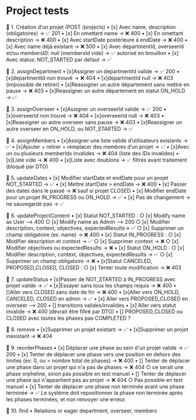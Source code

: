 # Project tests

🔹 1. Création d’un projet (POST /projects)
• [x] Avec name, description (obligatoires) → ✅ 201
• [x] En omettant name → ❌ 400
• [x] En omettant description → ❌ 400
• [x] Avec startDate postérieure à endDate -> ❌ 400
• [x] Avec name déjà existant -> ❌ 500
• [x] Avec departmentId, overseerId et/ou membersID: null (membersId vide) → ✅ autorisé en brouillon
• [x] Avec status: NOT_STARTED par défaut → ✅

🔹 2. assignDepartment
• [x]Assigner un departmentId valide → ✅ 200
• [x]departmentId non trouvé → ❌ 404
• [x]departmentId null → ❌ 403 (impossible de retirer)
• [x]Reassigner un autre département sans mettre en pause → ❌ 403
• [x]Reassigner un autre département en statut ON_HOLD → ✅

🔹 3. assignOverseer
• [x]Assigner un overseerId valide → ✅ 200
• [x]overseerId non trouvé → ❌ 404
• [x]overseerId null → ❌ 403
• [x]Reassigner un autre overseer sans pause → ❌ 403
• [x]Reassigner un autre overseer en ON_HOLD, ou NOT_STARTED → ✅

🔹 4. assignMembers
• [x]Assigner une liste valide d’utilisateurs existants → ✅
• [x]Ajouter + retirer + remplacer des membres d’un projet → ✅
• [x]Avec un ou plusieurs memberIds invalides → ❌ 404 (liste des IDs invalides)
• [x]Liste vide → ❌ 400
• [x]Liste avec doublons → ✅ filtrés avant traitement (bloqué par DTO)

🔹 5. updateDates
• [x] Modifier startDate et endDate pour un projet NOT_STARTED → ✅
• [x] Mettre startDate > endDate → ❌ 400
• [x] Passer des dates dans le passé → ❌ sauf si projet CLOSED
• [x] Modifier endDate pour un projet IN_PROGRESS ou ON_HOLD → ✅
• [x] Pas de changement → ne sauvegarde pas → ✅

🔹 6. updateProjectContent
• [x] Statut NOT_STARTED :
○ [x] Modify name as User --> 400
○ [x] Modify name as Admin --> 200
○ [x] Modifier description, context, objectives, expectedResults→ ✅
○ [x] Supprimer un champ obligatoire (ex. name) → ❌ 400
• [x] Statut IN_PROGRESS :
○ [x] Modifier description et context → ✅
○ [x] Supprimer context → ❌
○ [x] Modifier objectives ou expectedResults → ❌
• [x] Statut ON_HOLD :
○ [x] Modifier description, context, objectives, expectedResults → ✅
○ [x] Supprimer un champ obligatoire → ❌
• [x]Statut CANCELED, PROPOSED_CLOSED, CLOSED :
○ [x] Tenter toute modification → ❌ 403

🔹 7. updateStatus
• [x]Passer de NOT_STARTED à IN_PROGRESS avec projet valide → ✅
• [x]Essayer sans tous les champs requis → ❌ 400
• []Aller vers CLOSED sans date de fin → ❌ 400
• [x]Aller vers ON_HOLD, CANCELED, CLOSED en admin → ✅
• [x] Aller vers PROPOSED_CLOSED en overseer --> 200
• [] transitions valides/invalides
• [x] Aller vers statut invalide → ❌ 400 (devrait être filtré par DTO)
• [] PROPOSED_CLOSED ou CLOSED avec toutes les phases pas COMPLETED ?

🔹 8. remove
• [x]Supprimer un projet existant → ✅
• [x]Supprimer un projet inexistant → ❌ 404

🔹 9. reorderPhases
• [x] Déplacer une phase au sein d'un projet valide → ✅ 200
• [x] Tenter de déplacer une phase vers une position en dehors des limites (ex: 0, ou > nombre total de phases) → ❌ 400
• [] Tenter de déplacer une phase dans un projet qui n'a pas de phases → ❌ 404
○ ce serait une phase orpheline, sinon pas possible en test manuel
• [] Tenter de déplacer une phase qui n'appartient pas au projet → ❌ 404
○ Pas possible en test manuel
• [x] Tenter de déplacer une phase non terminée avant une phase terminée → ✅ Le système doit repositionner la phase non terminée après les phases terminées, et non renvoyer une erreur.

🔹 10. find
• Relations or eager department, overseer, members
